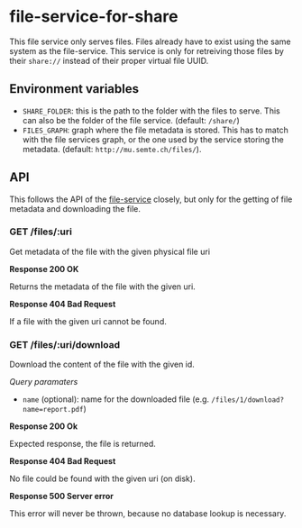 # file-service-for-share

This file service only serves files. Files already have to exist using the same system as the file-service. This service is only for retreiving those files by their `share://` instead of their proper virtual file UUID.

## Environment variables

* `SHARE_FOLDER`: this is the path to the folder with the files to serve. This can also be the folder of the file service. (default: `/share/`)
* `FILES_GRAPH`: graph where the file metadata is stored. This has to match with the file services graph, or the one used by the service storing the metadata. (default: `http://mu.semte.ch/files/`).

## API

This follows the API of the [file-service](https://github.com/mu-semtech/file-service) closely, but only for the getting of file metadata and downloading the file.

### GET /files/:uri

Get metadata of the file with the given physical file uri

**Response 200 OK**

Returns the metadata of the file with the given uri.

**Response 404 Bad Request**

If a file with the given uri cannot be found.

### GET /files/:uri/download

Download the content of the file with the given id.

*Query paramaters*

*   `name` (optional): name for the downloaded file (e.g. `/files/1/download?name=report.pdf`)

**Response 200 Ok**

Expected response, the file is returned.

**Response 404 Bad Request**

No file could be found with the given uri (on disk).

**Response 500 Server error**

This error will never be thrown, because no database lookup is necessary.

